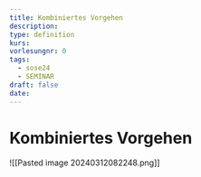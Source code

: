 ```yaml
---
title: Kombiniertes Vorgehen
description: 
type: definition
kurs: 
vorlesungnr: 0
tags:
  - sose24
  - SEMINAR
draft: false
date:
---
```

# Kombiniertes Vorgehen

![[Pasted image 20240312082248.png]]